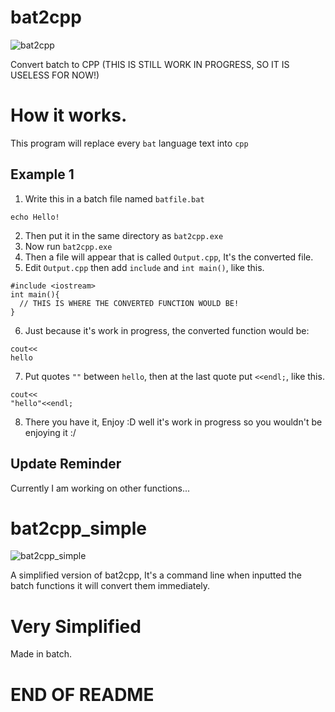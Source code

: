 # bat2cpp
![bat2cpp](https://user-images.githubusercontent.com/68444929/176368976-e533a704-bd8a-421f-8c9e-e597f702f975.png)

Convert batch to CPP (THIS IS STILL WORK IN PROGRESS, SO IT IS USELESS FOR NOW!)

# How it works.
This program will replace every `bat` language text into `cpp`

## Example 1
1. Write this in a batch file named `batfile.bat`
```
echo Hello!
```
2. Then put it in the same directory as `bat2cpp.exe`
3. Now run `bat2cpp.exe`
4. Then a file will appear that is called `Output.cpp`, It's the converted file.
5. Edit `Output.cpp` then add `include` and `int main()`, like this.
```
#include <iostream>
int main(){
  // THIS IS WHERE THE CONVERTED FUNCTION WOULD BE!
}
```
6. Just because it's work in progress, the converted function would be:
```
cout<<
hello
```
7. Put quotes `""` between `hello`, then at the last quote put `<<endl;`, like this.
```
cout<<
"hello"<<endl;
```
8. There you have it, Enjoy :D well it's work in progress so you wouldn't be enjoying it :/
## Update Reminder
Currently I am working on other functions...
# bat2cpp_simple
![bat2cpp_simple](https://user-images.githubusercontent.com/68444929/176446935-4a844b43-7f04-4ce9-98be-e6f071ae42aa.png)

A simplified version of bat2cpp, It's a command line when inputted the batch functions it will convert them immediately.
# Very Simplified
Made in batch.
# END OF README
